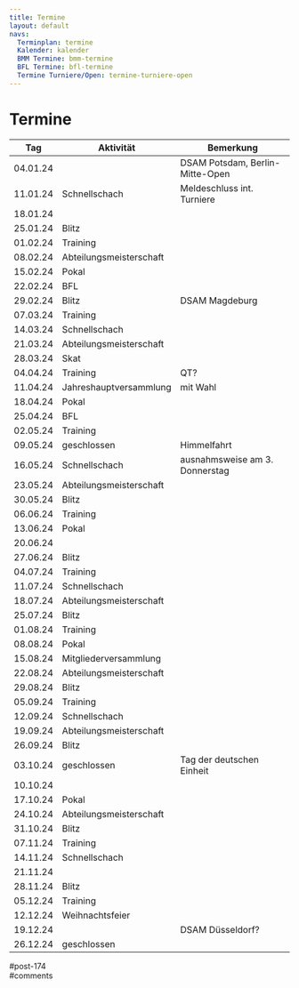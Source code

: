 ```yaml
---
title: Termine 
layout: default
navs:
  Terminplan: termine
  Kalender: kalender
  BMM Termine: bmm-termine
  BFL Termine: bfl-termine
  Termine Turniere/Open: termine-turniere-open
---
```

<div class="post-174 page type-page status-publish hentry" id="post-174">
<h1 class="entry-title">Termine</h1>
<div class="entry-content">
<style><span style="display: inline-block; width: 0px; overflow: hidden; line-height: 0;" data-mce-type="bookmark" class="mce_SELRES_start">﻿</span><span style="display: inline-block; width: 0px; overflow: hidden; line-height: 0;" data-mce-type="bookmark" class="mce_SELRES_start">﻿</span><span data-mce-type="bookmark" style="display: inline-block; width: 0px; overflow: hidden; line-height: 0;" class="mce_SELRES_start">﻿</span><!-- #content table.clean.calendar thead tr th { padding:12px; background:#e9e69d; } #content table.clean.calendar tbody tr th { background:#e9e69d; padding:8px; } #content table.clean.calendar tbody tr td { padding:8px; } #content table.clean.calendar tbody tr td.blitz { background:#f29b30; } #content table.clean.calendar tbody tr td.versammlung { background:#f23000; } #content table.clean.calendar tbody tr td.schnell { background:#9b30f2; } #content table.clean.calendar tbody tr td.training { background:#309bf2; } #content table.clean.calendar tbody tr td.abtm { background:#30f29b; } #content table.clean.calendar tbody tr td.bfl{ background:#f29b9b; } #content table.clean.calendar tbody tr td.pokal{ background:#f2f29b; } --></style>
<table class="clean calendar">
<thead>
<tr>
<th>Tag</th>
<th>Aktivität</th>
<th>Bemerkung</th>
</tr>
</thead>
<tbody>
<tr>
<td>04.01.24</td>
<td></td>
<td>DSAM Potsdam, Berlin-Mitte-Open</td>
</tr>
<tr>
<td>11.01.24</td>
<td class="schnell">Schnellschach</td>
<td>Meldeschluss int. Turniere</td>
</tr>
<tr>
<td>18.01.24</td>
<td></td>
<td></td>
</tr>
<tr>
<td>25.01.24</td>
<td class="blitz">Blitz</td>
<td></td>
</tr>
<tr>
<td>01.02.24</td>
<td class="training">Training</td>
<td></td>
</tr>
<tr>
<td>08.02.24</td>
<td class="abtm">Abteilungsmeisterschaft</td>
<td></td>
</tr>
<tr>
<td>15.02.24</td>
<td class="pokal">Pokal</td>
<td></td>
</tr>
<tr>
<td>22.02.24</td>
<td class="bfl">BFL</td>
<td></td>
</tr>
<tr>
<td>29.02.24</td>
<td class="blitz">Blitz</td>
<td>DSAM Magdeburg</td>
</tr>
<tr>
<td>07.03.24</td>
<td class="training">Training</td>
<td></td>
</tr>
<tr>
<td>14.03.24</td>
<td class="schnell">Schnellschach</td>
<td></td>
</tr>
<tr>
<td>21.03.24</td>
<td class="abtm">Abteilungsmeisterschaft</td>
<td></td>
</tr>
<tr>
<td>28.03.24</td>
<td class="versammlung">Skat</td>
<td></td>
</tr>
<tr>
<td>04.04.24</td>
<td class="training">Training</td>
<td>QT?</td>
</tr>
<tr>
<td>11.04.24</td>
<td class="versammlung">Jahreshauptversammlung</td>
<td>mit Wahl</td>
</tr>
<tr>
<td>18.04.24</td>
<td class="pokal">Pokal</td>
<td></td>
</tr>
<tr>
<td>25.04.24</td>
<td class="bfl">BFL</td>
<td></td>
</tr>
<tr>
<td>02.05.24</td>
<td class="training">Training</td>
<td></td>
</tr>
<tr>
<td>09.05.24</td>
<td>geschlossen</td>
<td>Himmelfahrt</td>
</tr>
<tr>
<td>16.05.24</td>
<td class="schnell">Schnellschach</td>
<td>ausnahmsweise am 3. Donnerstag</td>
</tr>
<tr>
<td>23.05.24</td>
<td class="abtm">Abteilungsmeisterschaft</td>
<td></td>
</tr>
<tr>
<td>30.05.24</td>
<td class="blitz">Blitz</td>
<td></td>
</tr>
<tr>
<td>06.06.24</td>
<td class="training">Training</td>
<td></td>
</tr>
<tr>
<td>13.06.24</td>
<td class="pokal">Pokal</td>
<td></td>
</tr>
<tr>
<td>20.06.24</td>
<td></td>
<td></td>
</tr>
<tr>
<td>27.06.24</td>
<td class="blitz">Blitz</td>
<td></td>
</tr>
<tr>
<td>04.07.24</td>
<td class="training">Training</td>
<td></td>
</tr>
<tr>
<td>11.07.24</td>
<td class="schnell">Schnellschach</td>
<td></td>
</tr>
<tr>
<td>18.07.24</td>
<td class="abtm">Abteilungsmeisterschaft</td>
<td></td>
</tr>
<tr>
<td>25.07.24</td>
<td class="blitz">Blitz</td>
<td></td>
</tr>
<tr>
<td>01.08.24</td>
<td class="training">Training</td>
<td></td>
</tr>
<tr>
<td>08.08.24</td>
<td class="pokal">Pokal</td>
<td></td>
</tr>
<tr>
<td>15.08.24</td>
<td class="versammlung">Mitgliederversammlung</td>
<td></td>
</tr>
<tr>
<td>22.08.24</td>
<td class="abtm">Abteilungsmeisterschaft</td>
<td></td>
</tr>
<tr>
<td>29.08.24</td>
<td class="blitz">Blitz</td>
<td></td>
</tr>
<tr>
<td>05.09.24</td>
<td class="training">Training</td>
<td></td>
</tr>
<tr>
<td>12.09.24</td>
<td class="schnell">Schnellschach</td>
<td></td>
</tr>
<tr>
<td>19.09.24</td>
<td class="abtm">Abteilungsmeisterschaft</td>
<td></td>
</tr>
<tr>
<td>26.09.24</td>
<td class="blitz">Blitz</td>
<td></td>
</tr>
<tr>
<td>03.10.24</td>
<td>geschlossen</td>
<td>Tag der deutschen Einheit</td>
</tr>
<tr>
<td>10.10.24</td>
<td></td>
<td></td>
</tr>
<tr>
<td>17.10.24</td>
<td class="pokal">Pokal</td>
<td></td>
</tr>
<tr>
<td>24.10.24</td>
<td class="abtm">Abteilungsmeisterschaft</td>
<td></td>
</tr>
<tr>
<td>31.10.24</td>
<td class="blitz">Blitz</td>
<td></td>
</tr>
<tr>
<td>07.11.24</td>
<td class="training">Training</td>
<td></td>
</tr>
<tr>
<td>14.11.24</td>
<td class="schnell">Schnellschach</td>
<td></td>
</tr>
<tr>
<td>21.11.24</td>
<td></td>
<td></td>
</tr>
<tr>
<td>28.11.24</td>
<td class="blitz">Blitz</td>
<td></td>
</tr>
<tr>
<td>05.12.24</td>
<td class="training">Training</td>
<td></td>
</tr>
<tr>
<td>12.12.24</td>
<td class="versammlung">Weihnachtsfeier</td>
<td></td>
</tr>
<tr>
<td>19.12.24</td>
<td></td>
<td>DSAM Düsseldorf?</td>
</tr>
<tr>
<td>26.12.24</td>
<td>geschlossen</td>
<td></td>
</tr>
</tbody>
</table>
</div><!-- .entry-content -->
</div> #post-174 
<div id="comments">
</div> #comments 
